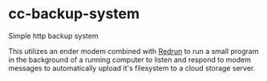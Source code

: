 # cc-backup-system
Simple http backup system

This utilizes an ender modem combined with [Redrun](https://gist.github.com/MCJack123/473475f07b980d57dd2bd818026c97e8) to run a small program in the background of a running computer to listen and respond to modem messages to automatically upload it's filesystem to a cloud storage server.
